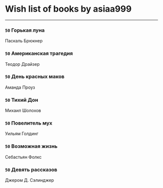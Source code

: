 # Wish list of books by asiaa999
---

### `50` Горькая луна
Паскаль Брюкнер

### `50` Американская трагедия
Теодор Драйзер

### `50` День красных маков
Аманда Проуз

### `50` Тихий Дон
Михаил Шолохов

### `50` Повелитель мух
Уильям Голдинг

### `50` Возможная жизнь
Себастьян Фолкс

### `50` Девять рассказов
Джером Д. Сэлинджер

